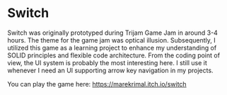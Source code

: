 # Switch

Switch was originally prototyped during Trijam Game Jam in around 3-4 hours. The theme for the game jam was optical illusion. Subsequently, I utilized this game as a learning project to enhance my understanding of SOLID principles and flexible code architecture. From the coding point of view, the UI system is probably the most interesting here. I still use it whenever I need an UI supporting arrow key navigation in my projects.

You can play the game here: https://marekrimal.itch.io/switch
